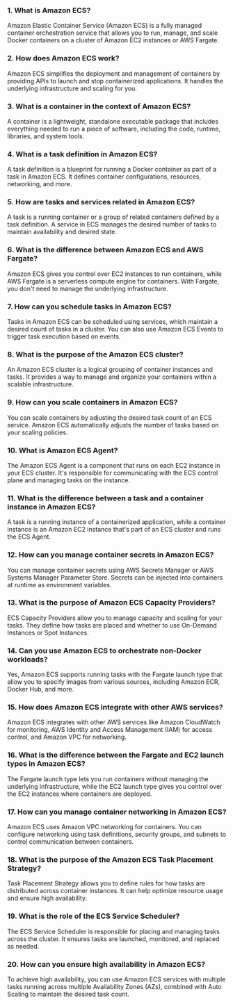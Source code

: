 ### 1. What is Amazon ECS?
Amazon Elastic Container Service (Amazon ECS) is a fully managed container orchestration service that allows you to run, manage, and scale Docker containers on a cluster of Amazon EC2 instances or AWS Fargate.

### 2. How does Amazon ECS work?
Amazon ECS simplifies the deployment and management of containers by providing APIs to launch and stop containerized applications. It handles the underlying infrastructure and scaling for you.

### 3. What is a container in the context of Amazon ECS?
A container is a lightweight, standalone executable package that includes everything needed to run a piece of software, including the code, runtime, libraries, and system tools.

### 4. What is a task definition in Amazon ECS?
A task definition is a blueprint for running a Docker container as part of a task in Amazon ECS. It defines container configurations, resources, networking, and more.

### 5. How are tasks and services related in Amazon ECS?
A task is a running container or a group of related containers defined by a task definition. A service in ECS manages the desired number of tasks to maintain availability and desired state.

### 6. What is the difference between Amazon ECS and AWS Fargate?
Amazon ECS gives you control over EC2 instances to run containers, while AWS Fargate is a serverless compute engine for containers. With Fargate, you don't need to manage the underlying infrastructure.

### 7. How can you schedule tasks in Amazon ECS?
Tasks in Amazon ECS can be scheduled using services, which maintain a desired count of tasks in a cluster. You can also use Amazon ECS Events to trigger task execution based on events.

### 8. What is the purpose of the Amazon ECS cluster?
An Amazon ECS cluster is a logical grouping of container instances and tasks. It provides a way to manage and organize your containers within a scalable infrastructure.

### 9. How can you scale containers in Amazon ECS?
You can scale containers by adjusting the desired task count of an ECS service. Amazon ECS automatically adjusts the number of tasks based on your scaling policies.

### 10. What is Amazon ECS Agent?
The Amazon ECS Agent is a component that runs on each EC2 instance in your ECS cluster. It's responsible for communicating with the ECS control plane and managing tasks on the instance.

### 11. What is the difference between a task and a container instance in Amazon ECS?
A task is a running instance of a containerized application, while a container instance is an Amazon EC2 instance that's part of an ECS cluster and runs the ECS Agent.

### 12. How can you manage container secrets in Amazon ECS?
You can manage container secrets using AWS Secrets Manager or AWS Systems Manager Parameter Store. Secrets can be injected into containers at runtime as environment variables.

### 13. What is the purpose of Amazon ECS Capacity Providers?
ECS Capacity Providers allow you to manage capacity and scaling for your tasks. They define how tasks are placed and whether to use On-Demand Instances or Spot Instances.

### 14. Can you use Amazon ECS to orchestrate non-Docker workloads?
Yes, Amazon ECS supports running tasks with the Fargate launch type that allow you to specify images from various sources, including Amazon ECR, Docker Hub, and more.

### 15. How does Amazon ECS integrate with other AWS services?
Amazon ECS integrates with other AWS services like Amazon CloudWatch for monitoring, AWS Identity and Access Management (IAM) for access control, and Amazon VPC for networking.

### 16. What is the difference between the Fargate and EC2 launch types in Amazon ECS?
The Fargate launch type lets you run containers without managing the underlying infrastructure, while the EC2 launch type gives you control over the EC2 instances where containers are deployed.

### 17. How can you manage container networking in Amazon ECS?
Amazon ECS uses Amazon VPC networking for containers. You can configure networking using task definitions, security groups, and subnets to control communication between containers.

### 18. What is the purpose of the Amazon ECS Task Placement Strategy?
Task Placement Strategy allows you to define rules for how tasks are distributed across container instances. It can help optimize resource usage and ensure high availability.

### 19. What is the role of the ECS Service Scheduler?
The ECS Service Scheduler is responsible for placing and managing tasks across the cluster. It ensures tasks are launched, monitored, and replaced as needed.

### 20. How can you ensure high availability in Amazon ECS?
To achieve high availability, you can use Amazon ECS services with multiple tasks running across multiple Availability Zones (AZs), combined with Auto Scaling to maintain the desired task count.